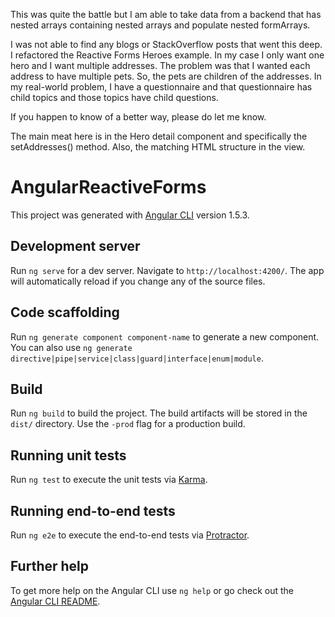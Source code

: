 This was quite the battle but I am able to take data from a backend that has nested arrays containing nested arrays and populate nested formArrays. 

I was not able to find any blogs or StackOverflow posts that went this deep. I refactored the Reactive Forms Heroes example. In my case I only want one hero and I want multiple addresses. The problem was that I wanted each address to have multiple pets. So, the pets are children of the addresses. In my real-world problem, I have a questionnaire and that questionnaire has child topics and those topics have child questions. 

If you happen to know of a better way, please do let me know. 

The main meat here is in the Hero detail component and specifically the setAddresses() method. Also, the matching HTML structure in the view. 

# AngularReactiveForms

This project was generated with [Angular CLI](https://github.com/angular/angular-cli) version 1.5.3.

## Development server

Run `ng serve` for a dev server. Navigate to `http://localhost:4200/`. The app will automatically reload if you change any of the source files.

## Code scaffolding

Run `ng generate component component-name` to generate a new component. You can also use `ng generate directive|pipe|service|class|guard|interface|enum|module`.

## Build

Run `ng build` to build the project. The build artifacts will be stored in the `dist/` directory. Use the `-prod` flag for a production build.

## Running unit tests

Run `ng test` to execute the unit tests via [Karma](https://karma-runner.github.io).

## Running end-to-end tests

Run `ng e2e` to execute the end-to-end tests via [Protractor](http://www.protractortest.org/).

## Further help

To get more help on the Angular CLI use `ng help` or go check out the [Angular CLI README](https://github.com/angular/angular-cli/blob/master/README.md).
